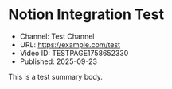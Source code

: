 # Notion Integration Test

- Channel: Test Channel
- URL: https://example.com/test
- Video ID: TESTPAGE1758652330
- Published: 2025-09-23

This is a test summary body.
